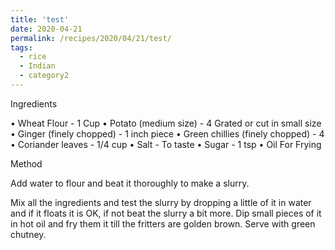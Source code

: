 ```yaml
---
title: 'test'
date: 2020-04-21
permalink: /recipes/2020/04/21/test/
tags:
  - rice
  - Indian
  - category2
---
```


Ingredients

•	Wheat Flour - 1 Cup
•	Potato (medium size) - 4 Grated or cut in small size
•	Ginger (finely chopped) - 1 inch piece
•	Green chillies (finely chopped) - 4 
•	Coriander leaves - 1/4 cup
•	Salt - To taste
•	Sugar - 1 tsp
•	Oil For Frying

Method

Add water to flour and beat it thoroughly to make a slurry.

Mix all the ingredients and test the slurry by dropping a little of it in water and if it floats it is OK, if not beat the slurry a bit more. Dip small pieces of it in hot oil and fry them it till the fritters are golden brown. Serve with green chutney.



